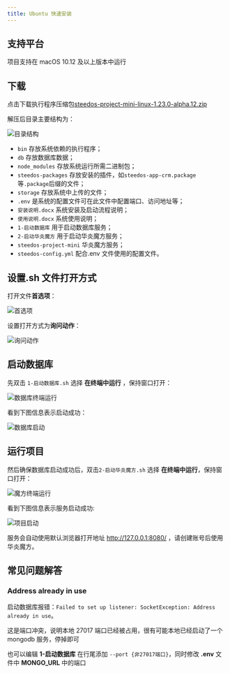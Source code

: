 ```yaml
---
title: Ubuntu 快速安装
---
```


## 支持平台

项目支持在 macOS 10.12 及以上版本中运行

## 下载

点击下载执行程序压缩包[steedos-project-mini-linux-1.23.0-alpha.12.zip](https://server-backups.oss-cn-beijing.aliyuncs.com/steedos-platform/quick-installers/steedos-project-mini-linux-1.23.0-alpha.12.zip)

解压后目录主要结构为：

![目录结构](/assets/help/deploy/ubuntu/目录结构.png)

- `bin` 存放系统依赖的执行程序；
- `db` 存放数据库数据；
- `node_modules` 存放系统运行所需二进制包；
- `steedos-packages` 存放安装的插件，如`steedos-app-crm.package`等`.package`后缀的文件；
- `storage` 存放系统中上传的文件；
- `.env` 是系统的配置文件可在此文件中配置端口、访问地址等；
- `安装说明.docx` 系统安装及启动流程说明；
- `使用说明.docx` 系统使用说明；
- `1-启动数据库` 用于启动数据库服务；
- `2-启动华炎魔方` 用于启动华炎魔方服务；
- `steedos-project-mini` 华炎魔方服务；
- `steedos-config.yml` 配合.env 文件使用的配置文件。

## 设置.sh 文件打开方式

打开文件**首选项**：

![首选项](/assets/help/deploy/ubuntu/首选项.png)

设置打开方式为**询问动作**：

![询问动作](/assets/help/deploy/ubuntu/询问动作.png)

## 启动数据库

先双击 `1-启动数据库.sh` 选择 **在终端中运行** ，保持窗口打开：

![数据库终端运行](/assets/help/deploy/ubuntu/数据库终端运行.png)

看到下图信息表示启动成功：

![数据库启动](/assets/help/deploy/ubuntu/数据库启动.png)

## 运行项目

然后确保数据库启动成功后，双击`2-启动华炎魔方.sh` 选择 **在终端中运行**，保持窗口打开：

![魔方终端运行](/assets/help/deploy/ubuntu/魔方终端运行.png)

看到下图信息表示服务启动成功:

![项目启动](/assets/help/deploy/ubuntu/项目启动.png)

服务会自动使用默认浏览器打开地址 http://127.0.0.1:8080/ ，请创建账号后使用华炎魔方。

## 常见问题解答

### Address already in use

启动数据库报错：`Failed to set up listener: SocketException: Address already in use`。

这是端口冲突，说明本地 27017 端口已经被占用，很有可能本地已经启动了一个 mongodb 服务，停掉即可

也可以编辑 **1-启动数据库** 在行尾添加 `--port {非27017端口}`，同时修改 **.env** 文件中 **MONGO_URL** 中的端口

